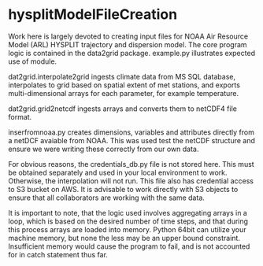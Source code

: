 # hysplitModelFileCreation
Work here is largely devoted to creating input files for NOAA Air Resource Model (ARL) HYSPLIT trajectory and
dispersion model. The core program logic is contained in the data2grid package.
example.py illustrates expected use of module.

dat2grid.interpolate2grid ingests climate data from MS SQL database, interpolates to grid based on spatial
extent of met stations, and exports multi-dimensional arrays for each parameter, for example
temperature.

dat2grid.grid2netcdf ingests arrays and converts them to netCDF4 file format.

inserfromnoaa.py creates dimensions, variables and attributes directly from a netDCF avaiable from NOAA. This was used
test the netCDF structure and ensure we were writing these correctly from our own data.

For obvious reasons, the credentials_db.py file is not stored here. This must be obtained
separately and used in your local environment to work. Otherwise, the interpolation will not run. This file
also has credential access to S3 bucket on AWS. It is advisable to work directly with S3 objects to ensure that
all collaborators are working with the same data.

It is important to note, that the logic used involves aggregating arrays in a loop, which is based on the desired
number of time steps, and that during this process arrays are loaded into memory. Python 64bit can utilize your machine
memory, but none the less may be an upper bound constraint. Insufficient memory would cause the program to fail, and
is not accounted for in  catch statement thus far.
